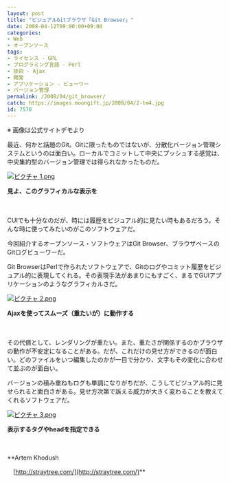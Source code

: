 ```yaml
---
layout: post
title: "ビジュアルGitブラウザ「Git Browser」"
date: 2008-04-12T09:00:00+09:00
categories:
- Web
- オープンソース
tags: 
- ライセンス - GPL
- プログラミング言語 - Perl
- 技術 - Ajax
- 開発
- アプリケーション - ビューワー
- バージョン管理
permalink: /2008/04/git_browser/
catch: https://images.moongift.jp/2008/04/2-tm4.jpg
id: 7570
---
```

※ 画像は公式サイトデモより

  

最近、何かと話題のGit。Gitに限ったものではないが、分散化バージョン管理システムというのは面白い。ローカルでコミットして中央にプッシュする感覚は、中央集約型のバージョン管理では得られなかったものだ。

  

[![ピクチャ 1.png](https://images.moongift.jp/2008/04/1-tm4.jpg)](https://images.moongift.jp/2008/04/110.jpg)  
  
**見よ、このグラフィカルな表示を**

  

　

  

CUIでも十分なのだが、時には履歴をビジュアル的に見たい時もあるだろう。そんな時に使ってみたいのがこのソフトウェアだ。

  

今回紹介するオープンソース・ソフトウェアはGit Browser、ブラウザベースのGitログビューワーだ。

  
  
<!--more-->  

Git BrowserはPerlで作られたソフトウェアで、Gitのログやコミット履歴をビジュアル的に表現してくれる。その表現手法があまりにもすごく、まるでGUIアプリケーションのようなグラフィカルさだ。

  

[![ピクチャ 2.png](https://images.moongift.jp/2008/04/2-tm4.jpg)](https://images.moongift.jp/2008/04/210.jpg)  
  
**Ajaxを使ってスムーズ（重たいが）に動作する**

  

　

  

その代償として、レンダリングが重たい。また、重たさが関係するのかブラウザの動作が不安定になることがある。だが、これだけの見せ方ができるのが面白い。どのファイルをいつ編集したのかが一目で分かり、文字もその変化に合わせて並ぶのが面白い。

  

バージョンの積み重ねもログも単調になりがちだが、こうしてビジュアル的に見せられると面白さがある。見せ方次第で訴える威力が大きく変わることを教えてくれるソフトウェアだ。

  

[![ピクチャ 3.png](https://images.moongift.jp/2008/04/3-tm1.jpg)](https://images.moongift.jp/2008/04/32.jpg)  
  
**表示するタグやheadを指定できる**

  

　

  

**Artem Khodush  
  
　[http://straytree.com/](http://straytree.com/)**

  

